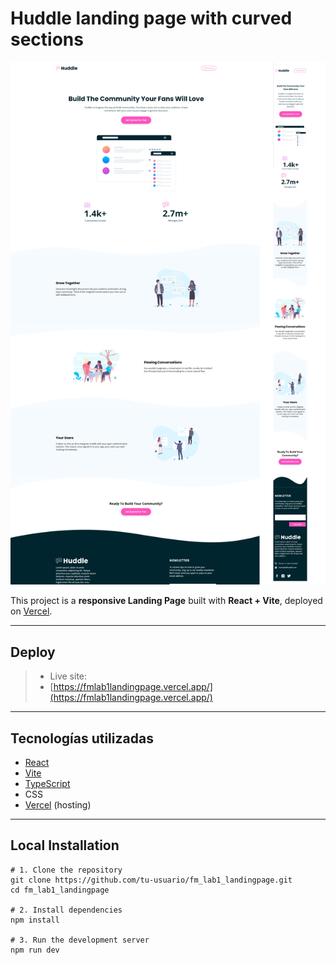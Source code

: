 # Huddle landing page with curved sections

![Preview](./public/preview.png)

This project is a **responsive Landing Page** built with **React + Vite**, deployed on [Vercel](https://fmlab1landingpage.vercel.app/).

---

## Deploy

> - Live site:
> - [https://fmlab1landingpage.vercel.app/](https://fmlab1landingpage.vercel.app/)

---

## Tecnologías utilizadas

- [React](https://reactjs.org/)
- [Vite](https://vitejs.dev/)
- [TypeScript](https://www.typescriptlang.org/)
- CSS
- [Vercel](https://vercel.com/) (hosting)

---

## Local Installation

```
# 1. Clone the repository
git clone https://github.com/tu-usuario/fm_lab1_landingpage.git
cd fm_lab1_landingpage

# 2. Install dependencies
npm install

# 3. Run the development server
npm run dev

```
